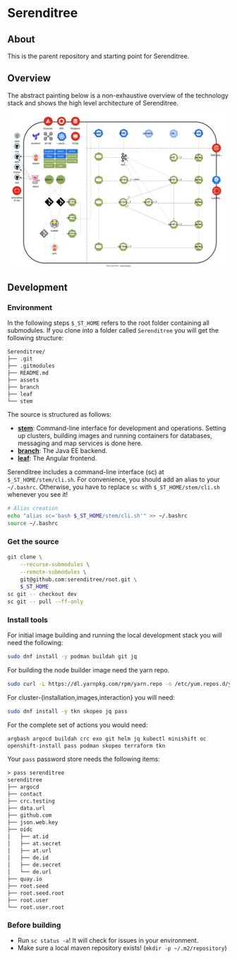 # Serenditree

## About
This is the parent repository and starting point for Serenditree.

## Overview
The abstract painting below is a non-exhaustive overview of the technology stack and shows the high level architecture of 
Serenditree.

![technology stack and high level architecture](assets/serenditree-overview.svg "overview")

## Development

### Environment
In the following steps `$_ST_HOME` refers to the root folder containing all submodules. If you clone into a folder
called `Serenditree` you will get the following structure:

```
Serenditree/
├── .git
├── .gitmodules
├── README.md
├── assets
├── branch
├── leaf
└── stem
```

The source is structured as follows:
- **[stem](https://github.com/serenditree/stem)**: Command-line interface for development and operations. Setting up clusters, 
  building images and running containers for databases, messaging and map services is done here.
- **[branch](https://github.com/serenditree/branch)**: The Java EE backend.
- **[leaf](https://github.com/serenditree/leaf)**: The Angular frontend.

Serenditree includes a command-line interface (sc) at `$_ST_HOME/stem/cli.sh`. For convenience, you should add an 
alias to your `~/.bashrc`. Otherwise, you have to replace `sc` with `$_ST_HOME/stem/cli.sh` whenever you see it!

```sh
# Alias creation
echo "alias sc='bash $_ST_HOME/stem/cli.sh'" >> ~/.bashrc
source ~/.bashrc
```

### Get the source
```sh
git clone \
    --recurse-submodules \
    --remote-submodules \
    git@github.com:serenditree/root.git \
    $_ST_HOME
sc git -- checkout dev
sc git -- pull --ff-only
```

### Install tools
For initial image building and running the local development stack you will need the following:
```sh
sudo dnf install -y podman buildah git jq
```
For building the node builder image need the yarn repo.
```sh
sudo curl -L https://dl.yarnpkg.com/rpm/yarn.repo -o /etc/yum.repos.d/yarn.repo
```
For cluster-{installation,images,interaction} you will need:
```sh
sudo dnf install -y tkn skopeo jq pass
```
For the complete set of actions you would need:
```
argbash argocd buildah crc exo git helm jq kubectl minishift oc openshift-install pass podman skopeo terraform tkn
```

Your `pass` password store needs the following items:
```
> pass serenditree
serenditree
├── argocd
├── contact
├── crc.testing
├── data.url
├── github.com
├── json.web.key
├── oidc
│   ├── at.id
│   ├── at.secret
│   ├── at.url
│   ├── de.id
│   ├── de.secret
│   └── de.url
├── quay.io
├── root.seed
├── root.seed.root
├── root.user
└── root.user.root
```

### Before building
- Run `sc status -a`! It will check for issues in your environment. 
- Make sure a local maven repository exists! (``mkdir -p ~/.m2/repository``)

